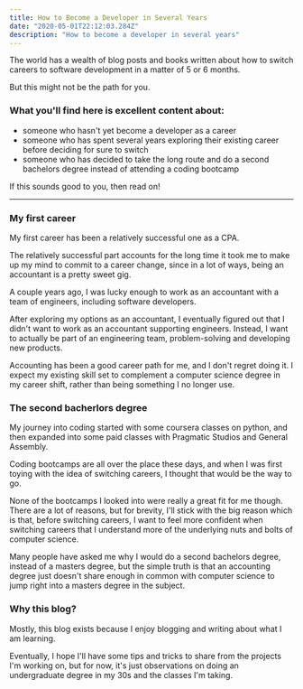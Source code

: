 ```yaml
---
title: How to Become a Developer in Several Years
date: "2020-05-01T22:12:03.284Z"
description: "How to become a developer in several years"
---
```


The world has a wealth of blog posts and books written about how to switch careers to software development in a matter of 5 or 6 months.

But this might not be the path for you.

### What you'll find here is excellent content about:
- someone who hasn't yet become a developer as a career
- someone who has spent several years exploring their existing career before deciding for sure to switch
- someone who has decided to take the long route and do a second bachelors degree instead of attending a coding bootcamp


If this sounds good to you, then read on!

---

### My first career

My first career has been a relatively successful one as a CPA.

The relatively successful part accounts for the long time it took me to make up my mind to commit to a career change, since in a lot of ways, being an accountant is a pretty sweet gig.

A couple years ago, I was lucky enough to work as an accountant with a team of engineers, including software developers.

After exploring my options as an accountant, I eventually figured out that I didn't want to work as an accountant supporting engineers. Instead, I want to actually be part of an engineering team, problem-solving and developing new products.

Accounting has been a good career path for me, and I don't regret doing it. I expect my existing skill set to complement a computer science degree in my career shift, rather than being something I no longer use.

### The second bacherlors degree

My journey into coding started with some coursera classes on python, and then expanded into some paid classes with Pragmatic Studios and General Assembly.

Coding bootcamps are all over the place these days, and when I was first toying with the idea of switching careers, I thought that would be the way to go.

None of the bootcamps I looked into were really a great fit for me though. There are a lot of reasons, but for brevity, I'll stick with the big reason which is that, before switching careers, I want to feel more confident when switching careers that I understand more of the underlying nuts and bolts of computer science.

Many people have asked me why I would do a second bachelors degree, instead of a masters degree, but the simple truth is that an accounting degree just doesn't share enough in common with computer science to jump right into a masters degree in the subject.

### Why this blog?

Mostly, this blog exists because I enjoy blogging and writing about what I am learning.

Eventually, I hope I'll have some tips and tricks to share from the projects I'm working on, but for now, it's just observations on doing an undergraduate degree in my 30s and the classes I'm taking.
